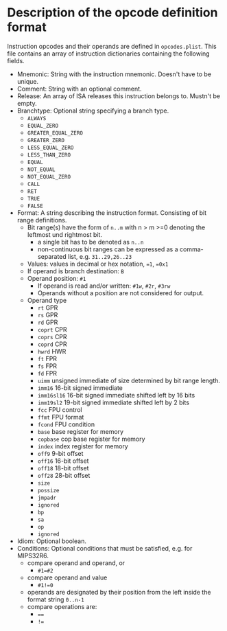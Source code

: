 # Description of the opcode definition format

Instruction opcodes and their operands are defined in `opcodes.plist`. This file contains an array of instruction dictionaries containing the following fields.

* Mnemonic: String with the instruction mnemonic. Doesn't have to be unique.
* Comment: String with an optional comment.
* Release: An array of ISA releases this instruction belongs to. Mustn't be empty.
* Branchtype: Optional string specifying a branch type.
    * `ALWAYS`
    * `EQUAL_ZERO`
    * `GREATER_EQUAL_ZERO`
    * `GREATER_ZERO`
    * `LESS_EQUAL_ZERO`
    * `LESS_THAN_ZERO`
    * `EQUAL`
    * `NOT_EQUAL`
    * `NOT_EQUAL_ZERO`
    * `CALL`
    * `RET`
    * `TRUE`
    * `FALSE`
* Format: A string describing the instruction format. Consisting of bit range definitions.
    * Bit range(s) have the form of `n..m` with n > m >=0 denoting the leftmost und rightmost bit.
        * a single bit has to be denoted as `n..n`
        * non-continuous bit ranges can be expressed as a comma-separated list, e.g. `31..29,26..23`
    * Values: values in decimal or hex notation, `=1`, `=0x1`
    * If operand is branch destination: `B`
    * Operand position: `#1`
        * If operand is read and/or written: `#1w`, `#2r`, `#3rw`
        * Operands without a position are not considered for output.
    * Operand type
        * `rt` GPR
        * `rs` GPR
        * `rd` GPR
        * `coprt` CPR
        * `coprs` CPR
        * `coprd` CPR
        * `hwrd` HWR
        * `ft` FPR
        * `fs` FPR
        * `fd` FPR
        * `uimm` unsigned immediate of size determined by bit range length.
        * `imm16` 16-bit signed immediate
        * `imm16sl16` 16-bit signed immediate shifted left by 16 bits
        * `imm19sl2` 19-bit signed immediate shifted left by 2 bits
        * `fcc` FPU control
        * `ffmt` FPU format
        * `fcond` FPU condition
        * `base` base register for memory
        * `copbase` cop base register for memory
        * `index` index register for memory
        * `off9` 9-bit offset
        * `off16` 16-bit offset
        * `off18` 18-bit offset
        * `off28` 28-bit offset
        * `size`
        * `possize`
        * `jmpadr`
        * `ignored`
        * `bp`
        * `sa`
        * `op`
        * `ignored`
* Idiom: Optional boolean.
* Conditions: Optional conditions that must be satisfied, e.g. for MIPS32R6.
    * compare operand and operand, or
        * `#1=#2`
    * compare operand and value
        * `#1!=0`
    * operands are designated by their position from the left inside the format string `0..n-1`
    * compare operations are:
        * `==`
        * `!=`
